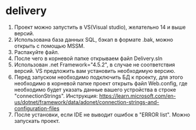 # delivery #
1. Проект можно запустить в VS(Visual studio), желательно 14 и выше версий.
2. Использована база данных SQL, бэкап в формате .bak, можно открыть с помощью MSSM.
3. Распакуйте файл. 
4. После чего в корневой папке открываем файл Delivery.sln
5. Использован .net Framework="4.5.2", в случае не соответствия версий. VS предложить вам установить необходимую версию.
6. Перед запуском необходимо подключить БД к проекту, для этого необходимо в корневой папке проект открыть файл Web.config, где необходимо будет указать данные вашего устройства в строке "connectionStrings". Инструкция: https://learn.microsoft.com/en-us/dotnet/framework/data/adonet/connection-strings-and-configuration-files
7. После установки, если IDE не выводит ошибок в "ERROR list". Можно запускать проект.
